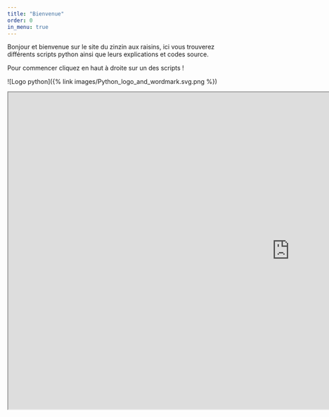 ```yaml
---
title: "Bienvenue"
order: 0
in_menu: true
---
```

Bonjour et bienvenue sur le site du zinzin aux raisins, ici vous trouverez différents scripts python ainsi que leurs explications et codes source.

Pour commencer cliquez en haut à droite sur un des scripts !

![Logo python]({% link images/Python_logo_and_wordmark.svg.png %}) 

<iframe  width="1280" height="720"  src="https://www.youtube.com/watch?v=Hy-XFqkgSEY?autoplay=1&mute=1">
</iframe> 